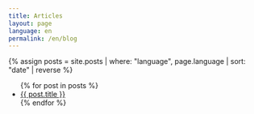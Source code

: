 ```yaml
---
title: Articles
layout: page
language: en
permalink: /en/blog
---
```


{% assign posts = site.posts | where: "language", page.language | sort: "date" | reverse %}
<ul>
{% for post in posts %}
<li><a href="{{ post.url | absolute_url }}">{{ post.title }}</a></li>
{% endfor %}
</ul>
